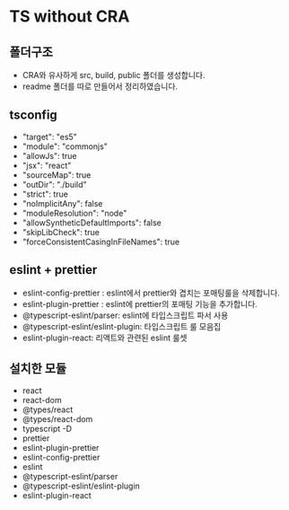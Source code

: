 # TS without CRA

## 폴더구조

-   CRA와 유사하게 src, build, public 폴더를 생성합니다.
-   readme 폴더를 따로 만들어서 정리하였습니다.

## tsconfig

-   "target": "es5"
-   "module": "commonjs"
-   "allowJs": true
-   "jsx": "react"
-   "sourceMap": true
-   "outDir": "./build"
-   "strict": true
-   "noImplicitAny": false
-   "moduleResolution": "node"
-   "allowSyntheticDefaultImports": false
-   "skipLibCheck": true
-   "forceConsistentCasingInFileNames": true

## eslint + prettier

-   eslint-config-prettier : eslint에서 prettier와 겹치는 포매팅룰을 삭제합니다.
-   eslint-plugin-prettier : eslint에 prettier의 포매팅 기능을 추가합니다.
-   @typescript-eslint/parser: eslint에 타입스크립트 파서 사용
-   @typescript-eslint/eslint-plugin: 타입스크립트 룰 모음집
-   eslint-plugin-react: 리액트와 관련된 eslint 룰셋

## 설치한 모듈

-   react
-   react-dom
-   @types/react
-   @types/react-dom
-   typescript -D
-   prettier
-   eslint-plugin-prettier
-   eslint-config-prettier
-   eslint
-   @typescript-eslint/parser
-   @typescript-eslint/eslint-plugin
-   eslint-plugin-react
